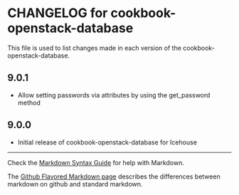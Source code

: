 # CHANGELOG for cookbook-openstack-database

This file is used to list changes made in each version of the cookbook-openstack-database.

## 9.0.1
* Allow setting passwords via attributes by using the get_password method

## 9.0.0
* Initial release of cookbook-openstack-database for Icehouse

- - -
Check the [Markdown Syntax Guide](http://daringfireball.net/projects/markdown/syntax) for help with Markdown.

The [Github Flavored Markdown page](http://github.github.com/github-flavored-markdown/) describes the differences between markdown on github and standard markdown.
